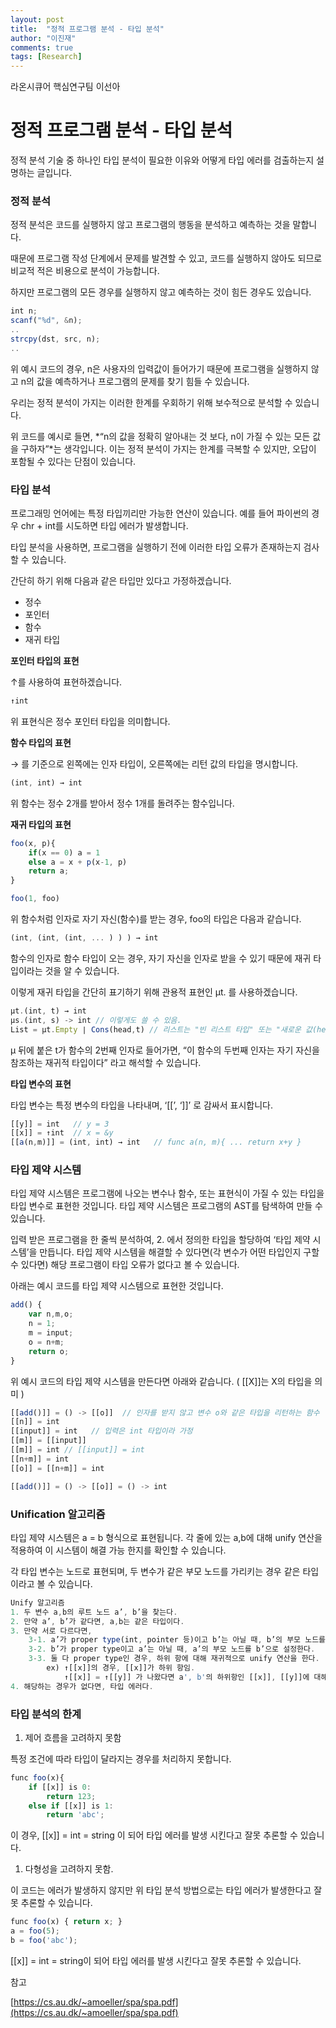 ```yaml
---
layout: post
title:  "정적 프로그램 분석 - 타입 분석"
author: "이진재"
comments: true
tags: [Research]
---
```

라온시큐어 핵심연구팀 이선아 
# 정적 프로그램 분석 - 타입 분석

정적 분석 기술 중 하나인 타입 분석이 필요한 이유와 어떻게 타입 에러를 검출하는지 설명하는 글입니다.

### 정적 분석

정적 분석은 코드를 실행하지 않고 프로그램의 행동을 분석하고 예측하는 것을 말합니다.

때문에 프로그램 작성 단계에서 문제를 발견할 수 있고, 코드를 실행하지 않아도 되므로 비교적 적은 비용으로 분석이 가능합니다.

하지만 프로그램의 모든 경우를 실행하지 않고 예측하는 것이 힘든 경우도 있습니다.

```jsx
int n;
scanf("%d", &n);
..
strcpy(dst, src, n);
..
```

위 예시 코드의 경우, n은 사용자의 입력값이 들어가기 때문에 프로그램을 실행하지 않고 n의 값을 예측하거나 프로그램의 문제를 찾기 힘들 수 있습니다.

우리는 정적 분석이 가지는 이러한 한계를 우회하기 위해 보수적으로 분석할 수 있습니다.

위 코드를 예시로 들면, *“n의 값을 정확히 알아내는 것 보다, n이 가질 수 있는 모든 값을 구하자”*는 생각입니다. 이는 정적 분석이 가지는 한계를 극복할 수 있지만, 오답이 포함될 수 있다는 단점이 있습니다.

### 타입 분석

프로그래밍 언어에는 특정 타입끼리만 가능한 연산이 있습니다. 예를 들어 파이썬의 경우 chr + int를 시도하면 타입 에러가 발생합니다.

타입 분석을 사용하면, 프로그램을 실행하기 전에 이러한 타입 오류가 존재하는지 검사할 수 있습니다.

간단히 하기 위해 다음과 같은 타입만 있다고 가정하겠습니다.

- 정수
- 포인터
- 함수
- 재귀 타입

**포인터 타입의 표현**

↑를 사용하여 표현하겠습니다.

```jsx
↑int
```

위 표현식은 정수 포인터 타입을 의미합니다.

**함수 타입의 표현**

→ 를 기준으로 왼쪽에는 인자 타입이, 오른쪽에는 리턴 값의 타입을 명시합니다.

```jsx
(int, int) → int
```

위 함수는 정수 2개를 받아서 정수 1개를 돌려주는 함수입니다.

**재귀 타입의 표현**

```jsx
foo(x, p){
	if(x == 0) a = 1
	else a = x + p(x-1, p)
	return a;	
}

foo(1, foo)
```

위 함수처럼 인자로 자기 자신(함수)를 받는 경우, foo의 타입은 다음과 같습니다.

```jsx
(int, (int, (int, ... ) ) ) → int
```

함수의 인자로 함수 타입이 오는 경우, 자기 자신을 인자로 받을 수 있기 때문에 재귀 타입이라는 것을 알 수 있습니다.

이렇게 재귀 타입을 간단히 표기하기 위해 관용적 표현인  μt. 를 사용하겠습니다.

```jsx
μt.(int, t) → int
μs.(int, s) -> int // 이렇게도 쓸 수 있음. 
List = μt.Empty ∣ Cons(head,t) // 리스트는 "빈 리스트 타입" 또는 "새로운 값(head)과 자기 자신(t)을 합친 리스트" 타입을 의미함
```

μ 뒤에 붙은 t가 함수의 2번째 인자로 들어가면, “이 함수의 두번째 인자는 자기 자신을 참조하는 재귀적 타입이다” 라고 해석할 수 있습니다.

**타입 변수의 표현**

타입 변수는 특정 변수의 타입을 나타내며,  ‘[[’, ‘]]’ 로 감싸서 표시합니다.

```jsx
[[y]] = int   // y = 3
[[x]] = ↑int  // x = &y
[[a(n,m)]] = (int, int) → int   // func a(n, m){ ... return x+y }
```

### 타입 제약 시스템

타입 제약 시스템은 프로그램에 나오는 변수나 함수, 또는 표현식이 가질 수 있는 타입을 타입 변수로 표현한 것입니다. 타입 제약 시스템은 프로그램의 AST를 탐색하여 만들 수 있습니다.

입력 받은 프로그램을 한 줄씩 분석하여, 2. 에서 정의한 타입을 할당하여 ‘타입 제약 시스템’을 만듭니다. 타입 제약 시스템을 해결할 수 있다면(각 변수가 어떤 타입인지 구할 수 있다면) 해당 프로그램이 타입 오류가 없다고 볼 수 있습니다.

아래는 예시 코드를 타입 제약 시스템으로 표현한 것입니다.

```jsx
add() {
    var n,m,o;
    n = 1;
    m = input;
    o = n+m;
    return o;
}
```

위 예시 코드의 타입 제약 시스템을 만든다면 아래와 같습니다. ( [[X]]는 X의 타입을 의미 )

```jsx
[[add()]] = () -> [[o]]  // 인자를 받지 않고 변수 o와 같은 타입을 리턴하는 함수
[[n]] = int
[[input]] = int   // 입력은 int 타입이라 가정
[[m]] = [[input]]
[[m]] = int // [[input]] = int
[[n+m]] = int
[[o]] = [[n+m]] = int

[[add()]] = () -> [[o]] = () -> int
```

### Unification 알고리즘

타입 제약 시스템은 a = b 형식으로 표현됩니다. 각 줄에 있는 a,b에 대해 unify 연산을 적용하여 이 시스템이 해결 가능 한지를 확인할 수 있습니다.

각 타입 변수는 노드로 표현되며, 두 변수가 같은 부모 노드를 가리키는 경우 같은 타입이라고 볼 수 있습니다.

```jsx
Unify 알고리즘
1. 두 변수 a,b의 루트 노드 a’, b’을 찾는다.
2. 만약 a’, b’가 같다면, a,b는 같은 타입이다.
3. 만약 서로 다르다면,
    3-1. a’가 proper type(int, pointer 등)이고 b’는 아닐 때, b’의 부모 노드를 a’으로 설정한다
    3-2. b’가 proper type이고 a’는 아닐 때, a’의 부모 노드를 b’으로 설정한다.
    3-3. 둘 다 proper type인 경우, 하위 항에 대해 재귀적으로 unify 연산을 한다.
        ex) ↑[[x]]의 경우, [[x]]가 하위 항임.  
            ↑[[x]] = ↑[[y]] 가 나왔다면 a', b'의 하위항인 [[x]], [[y]]에 대해서도 unify 연산을 수행함.
4. 해당하는 경우가 없다면, 타입 에러다.
```

### 타입 분석의 한계

1. 제어 흐름을 고려하지 못함

특정 조건에 따라 타입이 달라지는 경우를 처리하지 못합니다.

```jsx
func foo(x){
    if [[x]] is 0:
        return 123;
    else if [[x]] is 1:
        return 'abc';
```

이 경우, [[x]] = int = string 이 되어 타입 에러를 발생 시킨다고 잘못 추론할 수 있습니다.

1. 다형성을 고려하지 못함.

이 코드는 에러가 발생하지 않지만 위 타입 분석 방법으로는 타입 에러가 발생한다고 잘못 추론할 수 있습니다.

```jsx
func foo(x) { return x; }
a = foo(5);
b = foo('abc');
```

[[x]] = int = string이 되어 타입 에러를 발생 시킨다고 잘못 추론할 수 있습니다.

참고

[https://cs.au.dk/~amoeller/spa/spa.pdf](https://cs.au.dk/~amoeller/spa/spa.pdf)